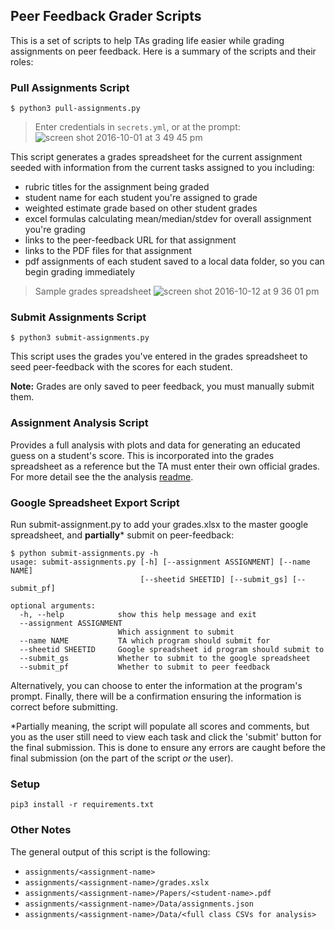 ## Peer Feedback Grader Scripts

This is a set of scripts to help TAs grading life easier while grading assignments on peer feedback.  Here is a summary of the scripts and their roles:

### Pull Assignments Script

`$ python3 pull-assignments.py`

> Enter credentials in `secrets.yml`, or at the prompt:
![screen shot 2016-10-01 at 3 49 45 pm](https://github.gatech.edu/storage/user/4328/files/c632130e-87ee-11e6-8e3f-3d5ad516e4c2)

This script generates a grades spreadsheet for the current assignment seeded with information from the current tasks assigned to you including:
- rubric titles for the assignment being graded
- student name for each student you're assigned to grade
- weighted estimate grade based on other student grades
- excel formulas calculating mean/median/stdev for overall assignment you're grading
- links to the peer-feedback URL for that assignment
- links to the PDF files for that assignment
- pdf assignments of each student saved to a local data folder, so you can begin grading immediately

> Sample grades spreadsheet
![screen shot 2016-10-12 at 9 36 01 pm](https://github.gatech.edu/storage/user/4328/files/eb6da5b0-90c3-11e6-83f1-b909d030f618)

### Submit Assignments Script

`$ python3 submit-assignments.py`

This script uses the grades you've entered in the grades spreadsheet to seed peer-feedback with the scores for each student.  

**Note:**  Grades are only saved to peer feedback, you must manually submit them.

### Assignment Analysis Script

Provides a full analysis with plots and data for generating an educated guess on a student's score.  This is incorporated into the grades spreadsheet as a reference but the TA must enter their own official grades.  For more detail see the the analysis [readme](analysis/README.md).

### Google Spreadsheet Export Script

Run submit-assignment.py to add your grades.xlsx to the master google spreadsheet, and **partially*** submit on peer-feedback:

```shell
$ python submit-assignments.py -h
usage: submit-assignments.py [-h] [--assignment ASSIGNMENT] [--name NAME]
                             [--sheetid SHEETID] [--submit_gs] [--submit_pf]

optional arguments:
  -h, --help            show this help message and exit
  --assignment ASSIGNMENT
                        Which assignment to submit
  --name NAME           TA which program should submit for
  --sheetid SHEETID     Google spreadsheet id program should submit to
  --submit_gs           Whether to submit to the google spreadsheet
  --submit_pf           Whether to submit to peer feedback
```

Alternatively, you can choose to enter the information at the program's prompt. Finally, there will be a confirmation ensuring the information is correct before submitting.

*Partially meaning, the script will populate all scores and comments, but you as the user still need to view each task and click the 'submit' button for the final submission. This is done to ensure any errors are caught before the final submission (on the part of the script _or_ the user). 


### Setup

`pip3 install -r requirements.txt`

### Other Notes

The general output of this script is the following:
- `assignments/<assignment-name>`
- `assignments/<assignment-name>/grades.xslx`
- `assignments/<assignment-name>/Papers/<student-name>.pdf`
- `assignments/<assignment-name>/Data/assignments.json`
- `assignments/<assignment-name>/Data/<full class CSVs for analysis>`
